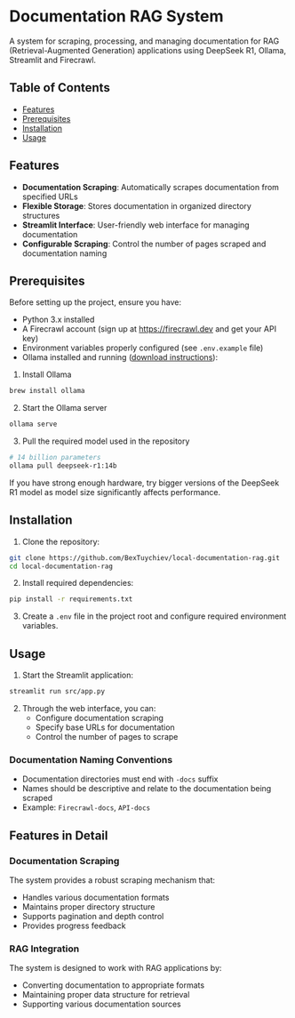 # Documentation RAG System

A system for scraping, processing, and managing documentation for RAG (Retrieval-Augmented Generation) applications using DeepSeek R1, Ollama, Streamlit and Firecrawl.

## Table of Contents

- [Features](#features)
- [Prerequisites](#prerequisites)
- [Installation](#installation)
- [Usage](#usage)

## Features

- **Documentation Scraping**: Automatically scrapes documentation from specified URLs
- **Flexible Storage**: Stores documentation in organized directory structures
- **Streamlit Interface**: User-friendly web interface for managing documentation
- **Configurable Scraping**: Control the number of pages scraped and documentation naming

## Prerequisites

Before setting up the project, ensure you have:

- Python 3.x installed
- A Firecrawl account (sign up at <https://firecrawl.dev> and get your API key)
- Environment variables properly configured (see `.env.example` file)
- Ollama installed and running ([download instructions](https://ollama.com/download/mac)):

1. Install Ollama

```bash
brew install ollama
```

2. Start the Ollama server

```bash
ollama serve
```

3. Pull the required model used in the repository

```bash
# 14 billion parameters
ollama pull deepseek-r1:14b 
```

If you have strong enough hardware, try bigger versions of the DeepSeek R1 model as model size significantly affects performance.

## Installation

1. Clone the repository:

```bash
git clone https://github.com/BexTuychiev/local-documentation-rag.git
cd local-documentation-rag
```

2. Install required dependencies:

```bash
pip install -r requirements.txt
```

3. Create a `.env` file in the project root and configure required environment variables.

## Usage

1. Start the Streamlit application:

```bash
streamlit run src/app.py
```

2. Through the web interface, you can:
   - Configure documentation scraping
   - Specify base URLs for documentation
   - Control the number of pages to scrape

### Documentation Naming Conventions

- Documentation directories must end with `-docs` suffix
- Names should be descriptive and relate to the documentation being scraped
- Example: `Firecrawl-docs`, `API-docs`

## Features in Detail

### Documentation Scraping

The system provides a robust scraping mechanism that:

- Handles various documentation formats
- Maintains proper directory structure
- Supports pagination and depth control
- Provides progress feedback

### RAG Integration

The system is designed to work with RAG applications by:

- Converting documentation to appropriate formats
- Maintaining proper data structure for retrieval
- Supporting various documentation sources
